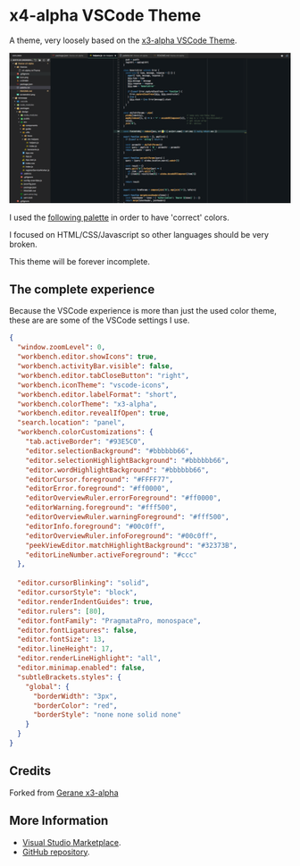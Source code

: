 # x4-alpha VSCode Theme

A theme, very loosely based on the [x3-alpha VSCode Theme](https://github.com/gerane/VSCodeThemes).

![Screenshot](screenshot.png)

I used the [following palette](palette.txt) in order to have 'correct' colors.

I focused on HTML/CSS/Javascript so other languages should be very broken.

This theme will be forever incomplete.

## The complete experience

Because the VSCode experience is more than just the used color theme, these are
are some of the VSCode settings I use.

```json
{
  "window.zoomLevel": 0,
  "workbench.editor.showIcons": true,
  "workbench.activityBar.visible": false,
  "workbench.editor.tabCloseButton": "right",
  "workbench.iconTheme": "vscode-icons",
  "workbench.editor.labelFormat": "short",
  "workbench.colorTheme": "x3-alpha",
  "workbench.editor.revealIfOpen": true,
  "search.location": "panel",
  "workbench.colorCustomizations": {
    "tab.activeBorder": "#93E5C0",
    "editor.selectionBackground": "#bbbbbb66",
    "editor.selectionHighlightBackground": "#bbbbbb66",
    "editor.wordHighlightBackground": "#bbbbbb66",
    "editorCursor.foreground": "#FFFF77",
    "editorError.foreground": "#ff0000",
    "editorOverviewRuler.errorForeground": "#ff0000",
    "editorWarning.foreground": "#fff500",
    "editorOverviewRuler.warningForeground": "#fff500",
    "editorInfo.foreground": "#00c0ff",
    "editorOverviewRuler.infoForeground": "#00c0ff",
    "peekViewEditor.matchHighlightBackground": "#32373B",
    "editorLineNumber.activeForeground": "#ccc"
  },

  "editor.cursorBlinking": "solid",
  "editor.cursorStyle": "block",
  "editor.renderIndentGuides": true,
  "editor.rulers": [80],
  "editor.fontFamily": "PragmataPro, monospace",
  "editor.fontLigatures": false,
  "editor.fontSize": 13,
  "editor.lineHeight": 17,
  "editor.renderLineHighlight": "all",
  "editor.minimap.enabled": false,
  "subtleBrackets.styles": {
    "global": {
      "borderWidth": "3px",
      "borderColor": "red",
      "borderStyle": "none none solid none"
    }
  }
}
```

## Credits

Forked from [Gerane x3-alpha](https://github.com/gerane/VSCodeThemes/tree/master/gerane.Theme-x3-alpha)

## More Information

* [Visual Studio Marketplace](https://marketplace.visualstudio.com/items/vvatikiotis.x4-alpha).
* [GitHub repository](https://github.com/vvatikiotis/theme-x4-alpha).
